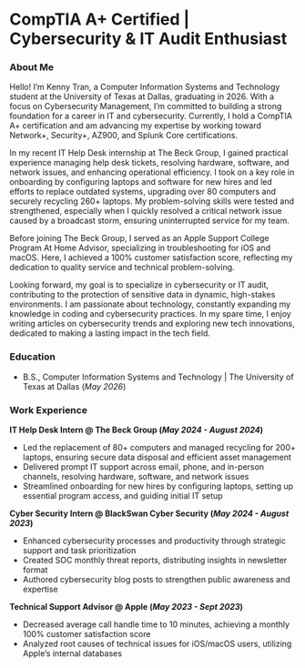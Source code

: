# CompTIA A+ Certified | Cybersecurity & IT Audit Enthusiast

### About Me
Hello! I’m Kenny Tran, a Computer Information Systems and Technology student at the University of Texas at Dallas, graduating in 2026. With a focus on Cybersecurity Management, I’m committed to building a strong foundation for a career in IT and cybersecurity. Currently, I hold a CompTIA A+ certification and am advancing my expertise by working toward Network+, Security+, AZ900, and Splunk Core certifications.

In my recent IT Help Desk internship at The Beck Group, I gained practical experience managing help desk tickets, resolving hardware, software, and network issues, and enhancing operational efficiency. I took on a key role in onboarding by configuring laptops and software for new hires and led efforts to replace outdated systems, upgrading over 80 computers and securely recycling 260+ laptops. My problem-solving skills were tested and strengthened, especially when I quickly resolved a critical network issue caused by a broadcast storm, ensuring uninterrupted service for my team.

Before joining The Beck Group, I served as an Apple Support College Program At Home Advisor, specializing in troubleshooting for iOS and macOS. Here, I achieved a 100% customer satisfaction score, reflecting my dedication to quality service and technical problem-solving.

Looking forward, my goal is to specialize in cybersecurity or IT audit, contributing to the protection of sensitive data in dynamic, high-stakes environments. I am passionate about technology, constantly expanding my knowledge in coding and cybersecurity practices. In my spare time, I enjoy writing articles on cybersecurity trends and exploring new tech innovations, dedicated to making a lasting impact in the tech field.

### Education
- B.S., Computer Information Systems and Technology | The University of Texas at Dallas (_May 2026_) 

### Work Experience
**IT Help Desk Intern @ The Beck Group (_May 2024 - August 2024_)**
- Led the replacement of 80+ computers and managed recycling for 200+ laptops, ensuring secure data disposal and efficient asset management
- Delivered prompt IT support across email, phone, and in-person channels, resolving hardware, software, and network issues
- Streamlined onboarding for new hires by configuring laptops, setting up essential program access, and guiding initial IT setup

**Cyber Security Intern @ BlackSwan Cyber Security (_May 2024 - August 2023_)**
-	Enhanced cybersecurity processes and productivity through strategic support and task prioritization
-	Created SOC monthly threat reports, distributing insights in newsletter format
-	Authored cybersecurity blog posts to strengthen public awareness and expertise


**Technical Support Advisor @ Apple (_May 2023 - Sept 2023_)**
- Decreased average call handle time to 10 minutes, achieving a monthly 100% customer satisfaction score
- Analyzed root causes of technical issues for iOS/macOS users, utilizing Apple’s internal databases


